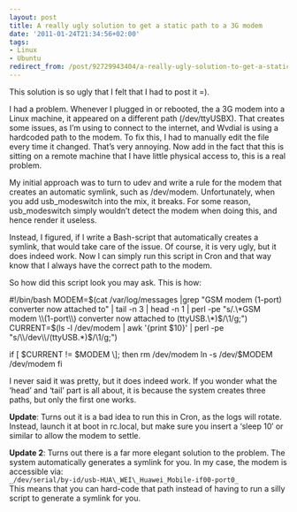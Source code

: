```yaml
---
layout: post
title: A really ugly solution to get a static path to a 3G modem
date: '2011-01-24T21:34:56+02:00'
tags:
- Linux
- Ubuntu
redirect_from: /post/92729943404/a-really-ugly-solution-to-get-a-static-path-to-a-3g-mode
---
```

This solution is so ugly that I felt that I had to post it =).

I had a problem. Whenever I plugged in or rebooted, the a 3G modem into a Linux machine, it appeared on a different path (/dev/ttyUSBX). That creates some issues, as I’m using to connect to the internet, and Wvdial is using a hardcoded path to the modem. To fix this, I had to manually edit the file every time it changed. That’s very annoying. Now add in the fact that this is sitting on a remote machine that I have little physical access to, this is a real problem.

My initial approach was to turn to udev and write a rule for the modem that creates an automatic symlink, such as /dev/modem. Unfortunately, when you add usb\_modeswitch into the mix, it breaks. For some reason, usb\_modeswitch simply wouldn’t detect the modem when doing this, and hence render it useless.

Instead, I figured, if I write a Bash-script that automatically creates a symlink, that would take care of the issue. Of course, it is very ugly, but it does indeed work. Now I can simply run this script in Cron and that way know that I always have the correct path to the modem.

So how did this script look you may ask. This is how:

 #!/bin/bash
 MODEM=$(cat /var/log/messages |grep "GSM modem (1-port) converter now attached to" | tail -n 3 | head -n 1 | perl -pe "s/.\*GSM modem \\(1-port\\) converter now attached to (ttyUSB.\*)$/\\1/g;")
 CURRENT=$(ls -l /dev/modem | awk '{print $10}' | perl -pe "s/\\/dev\\/(ttyUSB.*)$/\\1/g;")

 if \[ $CURRENT != $MODEM \];
 then
  rm /dev/modem
  ln -s /dev/$MODEM /dev/modem
 fi

I never said it was pretty, but it does indeed work. If you wonder what the ‘head’ and ‘tail’ part is all about, it is because the system creates three paths, but only the first one works.

**Update**: Turns out it is a bad idea to run this in Cron, as the logs will rotate. Instead, launch it at boot in rc.local, but make sure you insert a ‘sleep 10′ or similar to allow the modem to settle.

**Update 2**: Turns out there is a far more elegant solution to the problem. The system automatically generates a symlink for you. In my case, the modem is accessible via:  
`_/dev/serial/by-id/usb-HUA\_WEI\_Huawei_Mobile-if00-port0_`  
This means that you can hard-code that path instead of having to run a silly script to generate a symlink for you.
